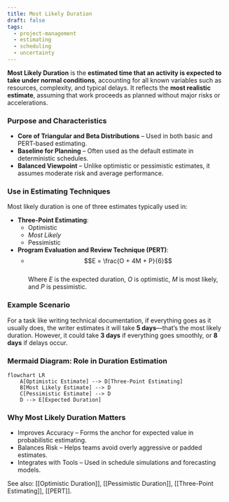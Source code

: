 ```yaml
---
title: Most Likely Duration  
draft: false  
tags:  
  - project-management  
  - estimating  
  - scheduling  
  - uncertainty  
---
```


**Most Likely Duration** is the **estimated time that an activity is expected to take under normal conditions**, accounting for all known variables such as resources, complexity, and typical delays. It reflects the **most realistic estimate**, assuming that work proceeds as planned without major risks or accelerations.

### **Purpose and Characteristics**
- **Core of Triangular and Beta Distributions** – Used in both basic and PERT-based estimating.
- **Baseline for Planning** – Often used as the default estimate in deterministic schedules.
- **Balanced Viewpoint** – Unlike optimistic or pessimistic estimates, it assumes moderate risk and average performance.

### **Use in Estimating Techniques**
Most likely duration is one of three estimates typically used in:
- **Three-Point Estimating**: 
  - Optimistic
  - *Most Likely*
  - Pessimistic
- **Program Evaluation and Review Technique (PERT)**:
  - $$E = \frac{O + 4M + P}{6}$$  
  Where *E* is the expected duration, *O* is optimistic, *M* is most likely, and *P* is pessimistic.

### **Example Scenario**
For a task like writing technical documentation, if everything goes as it usually does, the writer estimates it will take **5 days**—that’s the most likely duration. However, it could take **3 days** if everything goes smoothly, or **8 days** if delays occur.

### **Mermaid Diagram: Role in Duration Estimation**
```mermaid
flowchart LR
    A[Optimistic Estimate] --> D[Three-Point Estimating]
    B[Most Likely Estimate] --> D
    C[Pessimistic Estimate] --> D
    D --> E[Expected Duration]
```

### Why Most Likely Duration Matters

- Improves Accuracy – Forms the anchor for expected value in probabilistic estimating.
- Balances Risk – Helps teams avoid overly aggressive or padded estimates.
- Integrates with Tools – Used in schedule simulations and forecasting models.

See also: [[Optimistic Duration]], [[Pessimistic Duration]], [[Three-Point Estimating]], [[PERT]].